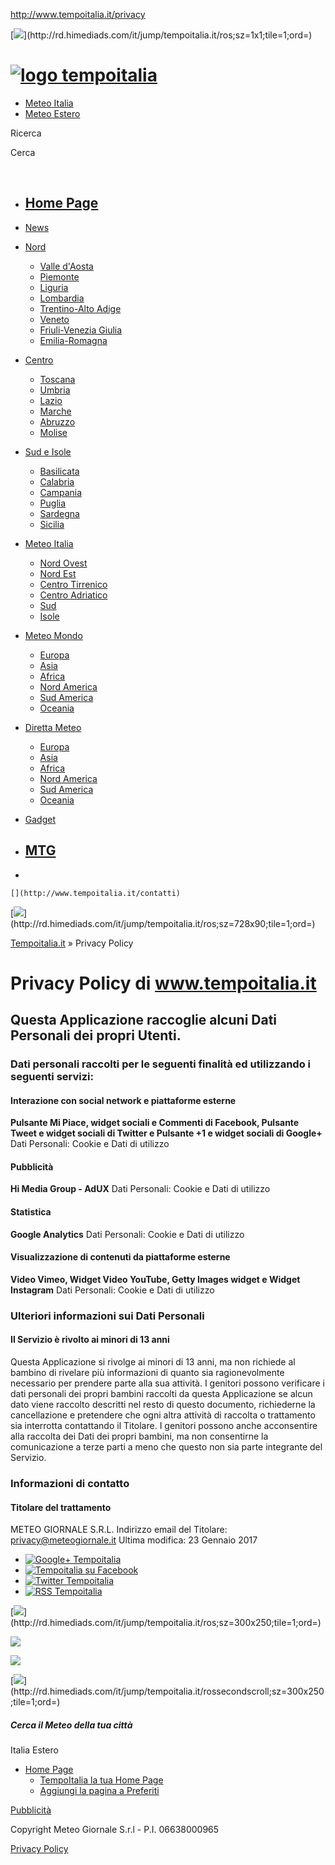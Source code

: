 http://www.tempoitalia.it/privacy

[![](http://rd.himediads.com/it/ad/tempoitalia.it/ros;sz=1x1;tile=1;ord=?)](http://rd.himediads.com/it/jump/tempoitalia.it/ros;sz=1x1;tile=1;ord=)

[![logo tempoitalia](http://www.tempoitalia.it/template/images/logos/header.png)](http://www.tempoitalia.it "tempoitalia logo")
===============================================================================================================================

-   <a href="" class="tooltip" title="Cerca le previsioni meteo di una località Italiana">Meteo Italia</a>
-   <a href="" class="tooltip" title="Cerca le previsioni meteo di una località Estera">Meteo Estero</a>

Ricerca  

<!-- -->

 Cerca   

<!-- -->

   

-   [Home Page](http://www.tempoitalia.it/)
    -   

-   <a href="http://www.tempoitalia.it/news-meteo" id="menu-newsNode-header">News</a>
-   <a href="#" id="menu-ItalyNord-header">Nord</a>
    -   [Valle d'Aosta](http://www.tempoitalia.it/meteo/valle-d-aosta)
    -   [Piemonte](http://www.tempoitalia.it/meteo/piemonte)
    -   [Liguria](http://www.tempoitalia.it/meteo/liguria)
    -   [Lombardia](http://www.tempoitalia.it/meteo/lombardia)
    -   [Trentino-Alto Adige](http://www.tempoitalia.it/meteo/trentino-alto-adige)
    -   [Veneto](http://www.tempoitalia.it/meteo/veneto)
    -   [Friuli-Venezia Giulia](http://www.tempoitalia.it/meteo/friuli-venezia-giulia)
    -   [Emilia-Romagna](http://www.tempoitalia.it/meteo/emilia-romagna)
-   [Centro](#)
    -   [Toscana](http://www.tempoitalia.it/meteo/toscana)
    -   [Umbria](http://www.tempoitalia.it/meteo/umbria)
    -   [Lazio](http://www.tempoitalia.it/meteo/lazio)
    -   [Marche](http://www.tempoitalia.it/meteo/marche)
    -   [Abruzzo](http://www.tempoitalia.it/meteo/abruzzo)
    -   [Molise](http://www.tempoitalia.it/meteo/molise)
-   [Sud e Isole](#)
    -   [Basilicata](http://www.tempoitalia.it/meteo/basilicata)
    -   [Calabria](http://www.tempoitalia.it/meteo/calabria)
    -   [Campania](http://www.tempoitalia.it/meteo/campania)
    -   [Puglia](http://www.tempoitalia.it/meteo/puglia)
    -   [Sardegna](http://www.tempoitalia.it/meteo/sardegna)
    -   [Sicilia](http://www.tempoitalia.it/meteo/sicilia)
-   <a href="http://www.tempoitalia.it/meteo/italia" id="menu-ItalyNode-header">Meteo Italia</a>
    -   [Nord Ovest](http://www.tempoitalia.it/meteo/nord-ovest)
    -   [Nord Est](http://www.tempoitalia.it/meteo/nord-est)
    -   [Centro Tirrenico](http://www.tempoitalia.it/meteo/centro-tirrenico)
    -   [Centro Adriatico](http://www.tempoitalia.it/meteo/centro-adriatico)
    -   [Sud](http://www.tempoitalia.it/meteo/sud)
    -   [Isole](http://www.tempoitalia.it/meteo/isole)
-   <a href="http://www.tempoitalia.it/meteo/mondo" id="menu-WorldNode-header">Meteo Mondo</a>
    -   [Europa](http://www.tempoitalia.it/meteo/europa)
    -   [Asia](http://www.tempoitalia.it/meteo/asia)
    -   [Africa](http://www.tempoitalia.it/meteo/africa)
    -   [Nord America](http://www.tempoitalia.it/meteo/nord-america)
    -   [Sud America](http://www.tempoitalia.it/meteo/sud-america)
    -   [Oceania](http://www.tempoitalia.it/meteo/oceania)
-   <a href="http://www.tempoitalia.it/diretta-meteo" id="menu-weatherLiveNode-header">Diretta Meteo</a>
    -   [Europa](http://www.tempoitalia.it/diretta-meteo/continente-europa)
    -   [Asia](http://www.tempoitalia.it/diretta-meteo/continente-asia)
    -   [Africa](http://www.tempoitalia.it/diretta-meteo/continente-africa)
    -   [Nord America](http://www.tempoitalia.it/diretta-meteo/continente-nord-america)
    -   [Sud America](http://www.tempoitalia.it/diretta-meteo/continente-sud-america)
    -   [Oceania](http://www.tempoitalia.it/diretta-meteo/continente-oceania)
-   <a href="http://www.tempoitalia.it/gadget" id="menu-gadgetNode-header">Gadget</a>
-   <a href="http://www.meteogiornale.it" id="menu-newsNode-header">MTG</a>
    -   

<!-- -->

-   

    [](http://www.tempoitalia.it/contatti)

[![](http://rd.himediads.com/it/ad/tempoitalia.it/ros;sz=728x90;tile=1;ord=?)](http://rd.himediads.com/it/jump/tempoitalia.it/ros;sz=728x90;tile=1;ord=)

[Tempoitalia.it](http://www.tempoitalia.it) » Privacy Policy

Privacy Policy di www.tempoitalia.it
====================================

Questa Applicazione raccoglie alcuni Dati Personali dei propri Utenti.
----------------------------------------------------------------------

### Dati personali raccolti per le seguenti finalità ed utilizzando i seguenti servizi:

#### Interazione con social network e piattaforme esterne

**Pulsante Mi Piace, widget sociali e Commenti di Facebook, Pulsante Tweet e widget sociali di Twitter e Pulsante +1 e widget sociali di Google+**
Dati Personali: Cookie e Dati di utilizzo

#### Pubblicità

**Hi Media Group - AdUX**
Dati Personali: Cookie e Dati di utilizzo

#### Statistica

**Google Analytics**
Dati Personali: Cookie e Dati di utilizzo

#### Visualizzazione di contenuti da piattaforme esterne

**Video Vimeo, Widget Video YouTube, Getty Images widget e Widget Instagram**
Dati Personali: Cookie e Dati di utilizzo

### Ulteriori informazioni sui Dati Personali

#### Il Servizio è rivolto ai minori di 13 anni

Questa Applicazione si rivolge ai minori di 13 anni, ma non richiede al bambino di rivelare più informazioni di quanto sia ragionevolmente necessario per prendere parte alla sua attività. I genitori possono verificare i dati personali dei propri bambini raccolti da questa Applicazione se alcun dato viene raccolto descritti nel resto di questo documento, richiederne la cancellazione e pretendere che ogni altra attività di raccolta o trattamento sia interrotta contattando il Titolare. I genitori possono anche acconsentire alla raccolta dei Dati dei propri bambini, ma non consentirne la comunicazione a terze parti a meno che questo non sia parte integrante del Servizio.

### Informazioni di contatto

#### Titolare del trattamento

METEO GIORNALE S.R.L.
Indirizzo email del Titolare: privacy@meteogiornale.it
Ultima modifica: 23 Gennaio 2017

-   [![Google+ Tempoitalia](http://www.tempoitalia.it/template/images/elements/g+.png)](https://plus.google.com/+tempoitalia "Google+ Tempoitalia")
-   [![Tempoitalia su Facebook](http://www.tempoitalia.it/template/images/elements/fb.png)](http://www.facebook.com/tempoitalia.it "Tempoitalia su Facebook")
-   [![Twitter Tempoitalia](http://www.tempoitalia.it/template/images/elements/tw.png)](https://twitter.com/tempoitaliait "Twitter Tempoitalia")
-   [![RSS Tempoitalia](http://www.tempoitalia.it/template/images/elements/rss.png)](http://www.tempoitalia.it/feed "RSS Tempoitalia")

[![](http://rd.himediads.com/it/ad/tempoitalia.it/ros;sz=300x250;tile=1;ord=?)](http://rd.himediads.com/it/jump/tempoitalia.it/ros;sz=300x250;tile=1;ord=)

<span id="satIta"></span> <span id="satEu"></span> <img src="http://www.tempoitalia.it/template/images/background/ita_meteosat.png" id="headerMeteosat" />

<a href="http://www.tempoitalia.it/meteosat/italia" id="linkMeteosat"><img src="http://img.tempoitalia.it/maps/meteosat/italy-rgb-thumbs.jpg" id="imgMeteosat" /></a>

[![](http://rd.himediads.com/it/ad/tempoitalia.it/rossecondscroll;sz=300x250;tile=1;ord=?)](http://rd.himediads.com/it/jump/tempoitalia.it/rossecondscroll;sz=300x250;tile=1;ord=)

##### Cerca il Meteo della tua città

<a href="http://www.tempoitalia.it" class="scroll goUp"></a>

Italia Estero

-   [Home Page](http://www.tempoitalia.it)
    -   <a href="" class="setHomePage">TempoItalia la tua Home Page</a>
    -   <a href="" class="setBookmark">Aggiungi la pagina a Preferiti</a>

[Pubblicità](http://www.tempoitalia.it/pubblicita)

Copyright Meteo Giornale S.r.l - P.I. 06638000965

[Privacy Policy](http://www.tempoitalia.it/privacy "Privacy Policy")



